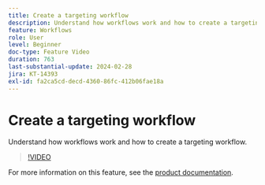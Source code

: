 ```yaml
---
title: Create a targeting workflow
description: Understand how workflows work and how to create a targeting workflow.
feature: Workflows
role: User
level: Beginner
doc-type: Feature Video
duration: 763
last-substantial-update: 2024-02-28
jira: KT-14393
exl-id: fa2ca5cd-decd-4360-86fc-412b06fae18a
---
```

# Create a targeting workflow

Understand how workflows work and how to create a targeting workflow.

>[!VIDEO](https://video.tv.adobe.com/v/3425873/?learn=on)


For more information on this feature, see the [product documentation](https://experienceleague.adobe.com/docs/campaign-web/v8/wf/gs-workflows.html).
